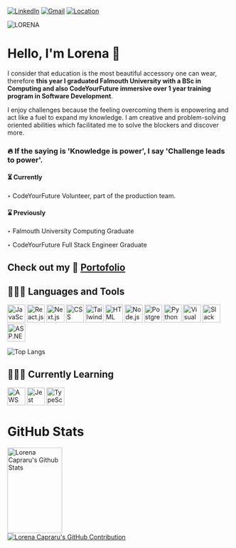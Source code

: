 [![LinkedIn][linkedin-shield]][linkedin-url]
[![Gmail][gmail-shield]][gmail-url]
[![Location][location-shield]][location-url]


![LORENA](https://github.com/LorenaCapraru/LorenaCapraru/assets/108892538/e103876b-1113-44a2-80ca-f323150741d9)

[gmail-shield]: https://img.shields.io/badge/-Gmail-red.svg?style=for-the-badge&logo=gmail&logoColor=white
[gmail-url]: mailto:lorencapraru@gmail.com

[linkedin-shield]: https://img.shields.io/badge/-LinkedIn-green.svg?style=for-the-badge&logo=linkedin&colorB=555
[linkedin-url]: https://www.linkedin.com/in/lorena-capraru-070723244/

[location-shield]: https://img.shields.io/badge/Location-London%20NW9-orange?style=for-the-badge
[location-url]: https://www.google.com/maps?q=London+NW9

# Hello, I'm Lorena 👋

I consider that education is the most beautiful accessory one can wear, therefore <b>this year I graduated Falmouth University with a BSc in Computing and also CodeYourFuture immersive over 1 year training program in Software Development</b>. 

I enjoy challenges because the feeling overcoming them is enpowering and act like a fuel to expand my knowledge. I am creative and problem-solving oriented abilities which facilitated me to solve the blockers and discover more.  

### 🔥 If the saying is 'Knowledge is power', I say 'Challenge leads to power'.


 <h4>⏳ Currently</h4>
 <p> ‣ CodeYourFuture Volunteer, part of the production team. 

 <h4>⌛ Previously</h4>
  <p> ‣ Falmouth University Computing Graduate
 <p> ‣ CodeYourFuture Full Stack Engineer Graduate 

## Check out my 🚀 [Portofolio](https://lorenacapraru.netlify.app/)

## 👩🏼‍💻 Languages and Tools

<p align="left">
    <img src="https://img.icons8.com/color/48/000000/javascript.png" alt="JavaScript" title="JavaScript" height="40" />
  <img src="https://img.icons8.com/color/48/000000/react-native.png" alt="React.js" title="React.js" height="40" />

  <img src="https://cdn.jsdelivr.net/gh/devicons/devicon/icons/nextjs/nextjs-line.svg" title="Next.js" height="40" />
          
  <img src="https://img.icons8.com/color/48/000000/css3.png" alt="CSS" title="CSS" height="40" />
  

   <img src="https://cdn.jsdelivr.net/gh/devicons/devicon/icons/tailwindcss/tailwindcss-plain.svg"  alt="Tailwind" title="Tailwind" height="40" />
                    
  <img src="https://img.icons8.com/color/48/000000/html-5.png" alt="HTML" title="HTML" height="40" />
  <img src="https://img.icons8.com/color/48/000000/nodejs.png" alt="Node.js" title="Node.js" height="40" />
  <img src="https://cdn.jsdelivr.net/gh/devicons/devicon/icons/postgresql/postgresql-original.svg"  title="PostgreSQL" height="40" />
          

  <img src="https://img.icons8.com/color/48/000000/python.png" alt="Python" title="Python" height="40" />

  <img src="https://img.icons8.com/color/48/000000/visual-studio-code-2019.png" alt="Visual Studio Code" title="Visual Studio Code" height="40" />

  <img src="https://img.icons8.com/color/48/000000/slack.png" alt="Slack" title="Slack" height="40" />
  <img src="https://img.icons8.com/color/48/000000/asp.png" alt="ASP.NET" title="ASP.NET" height="40" />
</p>

![Top Langs](https://github-readme-stats.vercel.app/api/top-langs/?username=lorenacapraru&layout=compact)

<div >

## 👩🏼‍💻 Currently Learning

<p align="left">
       <img src="https://cms.rootstack.com/sites/default/files/inline-images/AWS-logo-2.jpg" alt="AWS" title="AWS" height="40" />
    <img src="https://viget.imgix.net/jest.png?auto=format%2Ccompress&crop=focalpoint&fit=crop&fp-x=0.5&fp-y=0.5&ixlib=php-3.3.1&q=90&s=a6c20876868af5a7f83241353efc2495" alt="Jest" title="Jest" height="40" />
   <img src="https://upload.wikimedia.org/wikipedia/commons/thumb/4/4c/Typescript_logo_2020.svg/2048px-Typescript_logo_2020.svg.png" alt="TypeScript" title="TypeScript" height="40" />
</p>
<div >

# GitHub Stats
<p align="left">
 
<a href="https://github.com/lorenacapraru"><img alt="Lorena Capraru's Github Stats" src="https://denvercoder1-github-readme-stats.vercel.app/api?username=lorenacapraru&show_icons=true&count_private=true&theme=monokai&border_color=fff&bg_color=0D1117&title_color=F85D7F&icon_color=F8D866" height="192px" width="49.5%"/></a>
  <a href="https://github.com/lorenacapraru">
    <img src="https://github-profile-summary-cards.vercel.app/api/cards/profile-details?username=lorenacapraru&theme=monokai&border=fff&background=0D1117" alt="Lorena Capraru's GitHub Contribution"/>
  </a>
  
</p>  

<br/>
</div>

